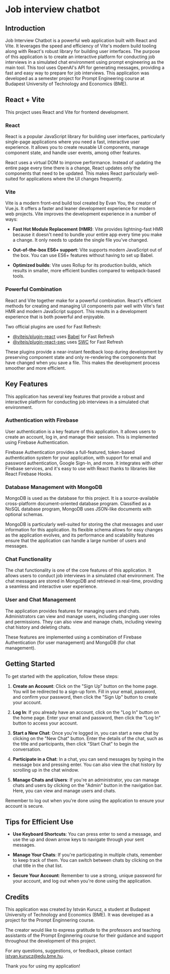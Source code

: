 # Job interview chatbot

## Introduction

Job Interview Chatbot is a powerful web application built with React and Vite. It leverages the speed and efficiency of Vite's modern build tooling along with React's robust library for building user interfaces. The purpose of this application is to create an interactive platform for conducting job interviews in a simulated chat environment using prompt engineering as the main tool. This tool uses OpenAI's API for generating messages, providing a fast and easy way to prepare for job interviews. This application was developed as a semester project for Prompt Engineering course at Budapest University of Technology and Economics (BME).

## React + Vite

This project uses React and Vite for frontend development.

### React

React is a popular JavaScript library for building user interfaces, particularly single-page applications where you need a fast, interactive user experience. It allows you to create reusable UI components, manage component state, and handle user events, among other features.

React uses a virtual DOM to improve performance. Instead of updating the entire page every time there is a change, React updates only the components that need to be updated. This makes React particularly well-suited for applications where the UI changes frequently.

### Vite

Vite is a modern front-end build tool created by Evan You, the creator of Vue.js. It offers a faster and leaner development experience for modern web projects. Vite improves the development experience in a number of ways:

-  **Fast Hot Module Replacement (HMR)**: Vite provides lightning-fast HMR because it doesn't need to bundle your entire app every time you make a change. It only needs to update the single file you've changed.

-  **Out-of-the-box ES6+ support**: Vite supports modern JavaScript out of the box. You can use ES6+ features without having to set up Babel.

-  **Optimized builds**: Vite uses Rollup for its production builds, which results in smaller, more efficient bundles compared to webpack-based tools.

### Powerful Combination

React and Vite together make for a powerful combination. React's efficient methods for creating and managing UI components pair well with Vite's fast HMR and modern JavaScript support. This results in a development experience that is both powerful and enjoyable.

Two official plugins are used for Fast Refresh:

-  [@vitejs/plugin-react](https://github.com/vitejs/vite-plugin-react/blob/main/packages/plugin-react/README.md) uses [Babel](https://babeljs.io/) for Fast Refresh
-  [@vitejs/plugin-react-swc](https://github.com/vitejs/vite-plugin-react-swc) uses [SWC](https://swc.rs/) for Fast Refresh

These plugins provide a near-instant feedback loop during development by preserving component state and only re-rendering the components that have changed when you save a file. This makes the development process smoother and more efficient.

## Key Features

This application has several key features that provide a robust and interactive platform for conducting job interviews in a simulated chat environment.

### Authentication with Firebase

User authentication is a key feature of this application. It allows users to create an account, log in, and manage their session. This is implemented using Firebase Authentication.

Firebase Authentication provides a full-featured, token-based authentication system for your application, with support for email and password authentication, Google Sign-In, and more. It integrates with other Firebase services, and it's easy to use with React thanks to libraries like React Firebase Hooks.

### Database Management with MongoDB

MongoDB is used as the database for this project. It is a source-available cross-platform document-oriented database program. Classified as a NoSQL database program, MongoDB uses JSON-like documents with optional schemas.

MongoDB is particularly well-suited for storing the chat messages and user information for this application. Its flexible schema allows for easy changes as the application evolves, and its performance and scalability features ensure that the application can handle a large number of users and messages.

### Chat Functionality

The chat functionality is one of the core features of this application. It allows users to conduct job interviews in a simulated chat environment. The chat messages are stored in MongoDB and retrieved in real-time, providing a seamless and interactive user experience.

### User and Chat Management

The application provides features for managing users and chats. Administrators can view and manage users, including changing user roles and permissions. They can also view and manage chats, including viewing chat history and deleting chats.

These features are implemented using a combination of Firebase Authentication (for user management) and MongoDB (for chat management).

## Getting Started

To get started with the application, follow these steps:

1. **Create an Account**: Click on the "Sign Up" button on the home page. You will be redirected to a sign-up form. Fill in your email, password, and confirm your password, then click the "Sign Up" button to create your account.

2. **Log In**: If you already have an account, click on the "Log In" button on the home page. Enter your email and password, then click the "Log In" button to access your account.

3. **Start a New Chat**: Once you're logged in, you can start a new chat by clicking on the "New Chat" button. Enter the details of the chat, such as the title and participants, then click "Start Chat" to begin the conversation.

4. **Participate in a Chat**: In a chat, you can send messages by typing in the message box and pressing enter. You can also view the chat history by scrolling up in the chat window.

5. **Manage Chats and Users**: If you're an administrator, you can manage chats and users by clicking on the "Admin" button in the navigation bar. Here, you can view and manage users and chats.

Remember to log out when you're done using the application to ensure your account is secure.

## Tips for Efficient Use

-  **Use Keyboard Shortcuts**: You can press enter to send a message, and use the up and down arrow keys to navigate through your sent messages.

-  **Manage Your Chats**: If you're participating in multiple chats, remember to keep track of them. You can switch between chats by clicking on the chat title in the chat list.

-  **Secure Your Account**: Remember to use a strong, unique password for your account, and log out when you're done using the application.

## Credits

This application was created by István Kurucz, a student at Budapest University of Technology and Economics (BME). It was developed as a project for the Prompt Enginnering course.

The creator would like to express gratitude to the professors and teaching assistants of the Prompt Enginnering course for their guidance and support throughout the development of this project.

For any questions, suggestions, or feedback, please contact istvan.kurucz@edu.bme.hu.

Thank you for using my application!
